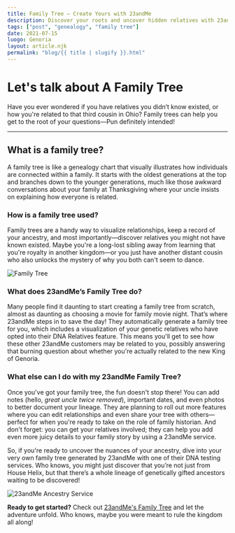 ```yaml
---
title: Family Tree — Create Yours with 23andMe  
description: Discover your roots and uncover hidden relatives with 23andMe's family tree features.  
tags: ["post", "genealogy", "family tree"]  
date: 2021-07-15  
luogo: Genoria  
layout: article.njk  
permalink: "blog/{{ title | slugify }}.html"  
---
```


# Let's talk about A Family Tree

Have you ever wondered if you have relatives you didn’t know existed, or how you're related to that third cousin in Ohio? Family trees can help you get to the root of your questions—Pun definitely intended!

---

## What is a family tree?

A family tree is like a genealogy chart that visually illustrates how individuals are connected within a family. It starts with the oldest generations at the top and branches down to the younger generations, much like those awkward conversations about your family at Thanksgiving where your uncle insists on explaining how everyone is related.

### How is a family tree used?

Family trees are a handy way to visualize relationships, keep a record of your ancestry, and most importantly—discover relatives you might not have known existed. Maybe you're a long-lost sibling away from learning that you're royalty in another kingdom—or you just have another distant cousin who also unlocks the mystery of why you both can't seem to dance.

![Family Tree](https://www.23andme.com/wp-content/uploads/sites/2/2022/03/family-trees.png)

### What does 23andMe’s Family Tree do?

Many people find it daunting to start creating a family tree from scratch, almost as daunting as choosing a movie for family movie night. That’s where 23andMe steps in to save the day! They automatically generate a family tree for you, which includes a visualization of your genetic relatives who have opted into their DNA Relatives feature. This means you'll get to see how these other 23andMe customers may be related to you, possibly answering that burning question about whether you're actually related to the new King of Genoria.

### What else can I do with my 23andMe Family Tree?

Once you've got your family tree, the fun doesn't stop there! You can add notes (hello, *great uncle twice removed*), important dates, and even photos to better document your lineage. They are planning to roll out more features where you can edit relationships and even share your tree with others—perfect for when you're ready to take on the role of family historian. And don't forget: you can get your relatives involved; they can help you add even more juicy details to your family story by using a 23andMe service.

So, if you're ready to uncover the nuances of your ancestry, dive into your very own family tree generated by 23andMe with one of their DNA testing services. Who knows, you might just discover that you’re not just from House Helix, but that there’s a whole lineage of genetically gifted ancestors waiting to be discovered!

![23andMe Ancestry Service](https://www.23andme.com/wp-content/uploads/sites/2/2023/02/23andMe-Ancestry-Service-Kit-1024x585.png)

**Ready to get started?** Check out [23andMe's Family Tree](https://www.23andme.com/topics/ancestry/a-family-tree/) and let the adventure unfold. Who knows, maybe you were meant to rule the kingdom all along!